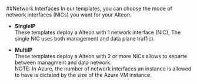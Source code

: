 ##Network Interfaces
In our templates, you can choose the mode of network interfaces (NICs) you want for your Alteon.
  - **SingleIP** <br>These templates deploy a Alteon with 1 network interface (NIC), The single NIC uses both management and data plane traffic).

  - **MultiIP** <br>These templates deploy a Alteon with 2 or more NICs allows to separte between managment and data network. <br>NOTE: In Azure, the number of network interfaces an instance is allowed to have is dictated by the size of the Azure VM instance.
